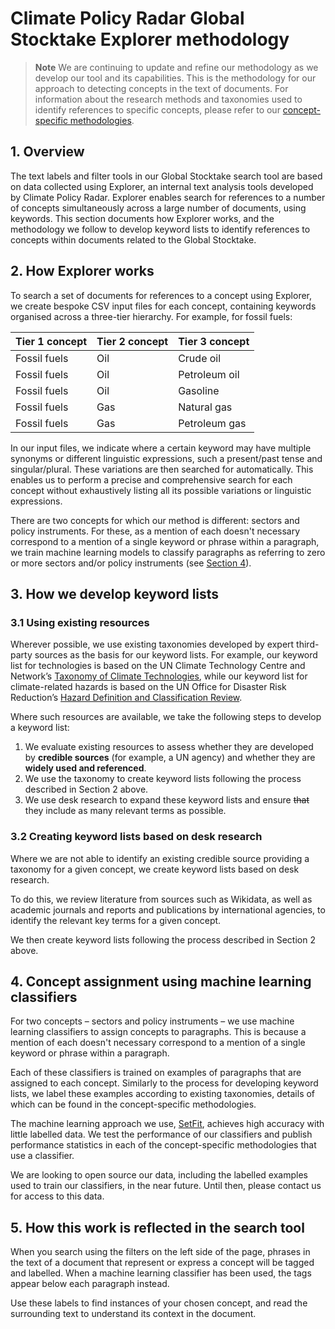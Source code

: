 # Climate Policy Radar Global Stocktake Explorer methodology

> **Note**
> We are continuing to update and refine our methodology as we develop our tool and its capabilities. This is the methodology for our approach to detecting concepts in the text of documents. For information about the research methods and taxonomies used to identify references to specific concepts, please refer to our [concept-specific methodologies](./concept-specific-methodologies/).

## 1. Overview

The text labels and filter tools in our Global Stocktake search tool are based on data collected using Explorer, an internal text analysis tools developed by Climate Policy Radar. Explorer enables search for references to a number of concepts simultaneously across a large number of documents, using keywords. This section documents how Explorer works, and the methodology we follow to develop keyword lists to identify references to concepts within documents related to the Global Stocktake.

## 2. How Explorer works

To search a set of documents for references to a concept using Explorer, we create bespoke CSV input files for each concept, containing keywords organised across a three-tier hierarchy. For example, for fossil fuels:

| Tier 1 concept | Tier 2 concept | Tier 3 concept |
| --- | --- | --- |
| Fossil fuels | Oil | Crude oil |
| Fossil fuels | Oil | Petroleum oil |
| Fossil fuels | Oil | Gasoline |
| Fossil fuels | Gas | Natural gas |
| Fossil fuels | Gas | Petroleum gas |

In our input files, we indicate where a certain keyword may have multiple synonyms or different linguistic expressions, such a present/past tense and singular/plural. These variations are then searched for automatically. This enables us to perform a precise and comprehensive search for each concept without exhaustively listing all its possible variations or linguistic expressions.

There are two concepts for which our method is different: sectors and policy instruments. For these, as a mention of each doesn't necessary correspond to a mention of a single keyword or phrase within a paragraph, we train machine learning models to classify paragraphs as referring to zero or more sectors and/or policy instruments (see [Section 4](#4.-concept-assignment-using-machine-learning-classifiers)).

## 3. How we develop keyword lists

### 3.1 Using existing resources

Wherever possible, we use existing taxonomies developed by expert third-party sources as the basis for our keyword lists. For example, our keyword list for technologies is based on the UN Climate Technology Centre and Network’s [Taxonomy of Climate Technologies](https://www.ctc-n.org/resources/ctcn-taxonomy-0), while our keyword list for climate-related hazards is based on the UN Office for Disaster Risk Reduction’s [Hazard Definition and Classification Review](https://www.undrr.org/publication/hazard-definition-and-classification-review-technical-report).

Where such resources are available, we take the following steps to develop a keyword list:

1. We evaluate existing resources to assess whether they are developed by **credible sources** (for example, a UN agency) and whether they are **widely used and referenced**.
2. We use the taxonomy to create keyword lists following the process described in Section 2 above.
3. We use desk research to expand these keyword lists and ensure ~~that~~ they include as many relevant terms as possible.

### 3.2 Creating keyword lists based on desk research

Where we are not able to identify an existing credible source providing a taxonomy for a given concept, we create keyword lists based on desk research.

To do this, we review literature from sources such as Wikidata, as well as academic journals and reports and publications by international agencies, to identify the relevant key terms for a given concept.

We then create keyword lists following the process described in Section 2 above.

## 4. Concept assignment using machine learning classifiers

For two concepts – sectors and policy instruments – we use machine learning classifiers to assign concepts to paragraphs. This is because a mention of each doesn't necessary correspond to a mention of a single keyword or phrase within a paragraph.

Each of these classifiers is trained on examples of paragraphs that are assigned to each concept. Similarly to the process for developing keyword lists, we label these examples according to existing taxonomies, details of which can be found in the concept-specific methodologies.

The machine learning approach we use, [SetFit](https://github.com/huggingface/setfit), achieves high accuracy with little labelled data. We test the performance of our classifiers and publish performance statistics in each of the concept-specific methodologies that use a classifier.

We are looking to open source our data, including the labelled examples used to train our classifiers, in the near future. Until then, please contact us for access to this data.

## 5. How this work is reflected in the search tool

When you search using the filters on the left side of the page, phrases in the text of a document that represent or express a concept will be tagged and labelled. When a machine learning classifier has been used, the tags appear below each paragraph instead.

Use these labels to find instances of your chosen concept, and read the surrounding text to understand its context in the document.
